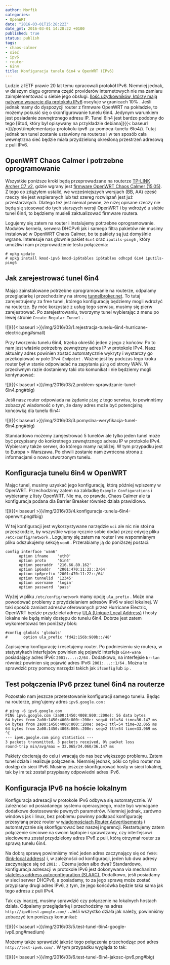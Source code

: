 ```yaml
---
author: Morfik
categories:
- OpenWRT
date: "2016-03-01T15:28:22Z"
date_gmt: 2016-03-01 14:28:22 +0100
published: true
status: publish
tags:
- chaos-calmer
- sieć
- ipv6
- router
- 6in4
title: Konfiguracja tunelu 6in4 w OpenWRT (IPv6)
---
```


Ludzie z IETF prawie 20 lat temu opracowali protokół IPv6. Niemniej jednak, w dalszym ciągu ogromna
część providerów internetowych nie ma zamiaru zaimplementować u siebie jego obsługi. [Ilość
użytkowników, którzy mają natywne wsparcie dla protokołu
IPv6](http://www.google.com/intl/pl/ipv6/statistics.html) oscyluje w granicach 10% . Jeśli jednak
mamy do dyspozycji router z firmware OpenWRT na pokładzie, to możemy pokusić się o skonfigurowanie
tunelu 6in4. Jedynym warunkiem jest posiadanie zewnętrznego adresu IP. Tunel 6in4 jest bardzo
podobny do tego [6to4, który był opisywany na przykładzie
debiana]({{< baseurl >}}/post/implementacja-protokolu-ipv6-za-pomoca-tunelu-6to4/). Tutaj jednak
ten tunel zostanie ustawiony na routerze i w ten sposób cała wewnętrzna sieć będzie miała
przydzieloną określoną przestrzeń adresową z puli IPv6.

<!--more-->
## OpenWRT Chaos Calmer i potrzebne oprogramowanie

Wszystkie poniższe kroki będą przeprowadzane na routerze [TP-LINK Archer C7
v2](http://www.tp-link.com.pl/products/details/cat-9_Archer-C7.html), gdzie wgrany jest [firmware
OpenWRT Chaos Calmer (15.05)](http://eko.one.pl/). Z tego co zdążyłem ustalić, we wcześniejszych
wersjach (BB, AA) cześć rzeczy nie jest wspieranych lub też szereg rozwiązań jest już
przestarzałych. Dlatego też jest niemal pewne, że niżej opisane rzeczy nie będą się stosować do
tych starszych wersji OpenWRT i by wdrożyć u siebie tunel 6in4, to będziemy musieli zaktualizować
firmware routera.

Logujemy się zatem na router i instalujemy potrzebne oprogramowanie. Modułów kernela, serwera DHCPv6
jak i samego filtra pakietów nie musimy instalować w OpenWRT Chaos Calmer, bo te pakiety są już
domyślnie wgrane. Interesuje nas głownie pakiet `6in4` oraz `iputils-ping6` , który umożliwi nam
przeprowadzenie testu połączenia:

    # opkg update
    # opkg install kmod-ipv6 kmod-ip6tables ip6tables odhcpd 6in4 iputils-ping6

## Jak zarejestrować tunel 6in4

Mając zainstalowane potrzebne oprogramowanie na routerze, odpalamy przeglądarkę i przechodzimy na
stronę [tunnelbroker.net](https://tunnelbroker.net/). To tutaj zarejestrujemy za free tunel, którego
konfigurację będziemy mogli wdrożyć na routerze. By móc korzystać z usług tego serwisu, musimy się
pierw zarejestrować. Po zarejestrowaniu, tworzymy tunel wybierając z menu po lewej stronie `Create
Regular Tunnel` .

![]({{< baseurl >}}/img/2016/03/1.rejestracja-tunelu-6in4-hurricane-electric.png#small)

Przy tworzeniu tunelu 6in4, trzeba określić jeden z jego z końców. Po to nam jest właśnie potrzebny
zewnętrzny adres IP w protokole IPv4. Nasz aktualny adres powinien zostać automatycznie wykryty i
wystarczy go przekopiować w pole `IPv4 Endpoint` . Ważne jest by podczas tego kroku router był w
stanie odpowiadać na zapytania `ping` od strony WAN. W przeciwnym razie dostaniemy taki oto
komunikat i nie będziemy mogli kontynuować:

![]({{< baseurl >}}/img/2016/03/2.problem-sprawdzanie-tunel-6in4.png#big)

Jeśli nasz router odpowiada na żądanie `ping` z tego serwisu, to powinniśmy zobaczyć wiadomość o
tym, że dany adres może być potencjalną końcówką dla tunelu 6in4:

![]({{< baseurl >}}/img/2016/03/3.pomyslna-weryfikacja-tunel-6in4.png#big)

Standardowo możemy zarejestrować 5 tunelów ale tylko jeden tunel może być przypisany do konkretnego
zewnętrznego adresu IP w protokole IPv4. Wybieramy także serwer, do którego mamy najbliżej. W tym
przypadku jest to Europa > Warszawa. Po chwili zostanie nam zwrócona strona z informacjami o nowo
utworzonym tunelu.

## Konfiguracja tunelu 6in4 w OpenWRT

Mając tunel, musimy uzyskać jego konfigurację, którą później wpiszemy w OpenWRT. Przechodzimy zatem
na zakładkę `Example Configurations` i wybieramy z listy OpenWRT. Nie ma, co prawda, Chaos Calmer
ale ta konfiguracja podana dla Barrier Breaker również działa prawidłowo.

![]({{< baseurl >}}/img/2016/03/4.konfiguracja-tunelu-6in4-openwrt.png#big)

W tej konfiguracji jest wykorzystywane narzędzie `uci` ale nic nie stoi na przeszkodzie, by
wszystkie wpisy ręcznie sobie dodać przez edycję pliku `/etc/config/network` . Logujemy się zatem na
router i we wspomnianym pliku odszukujemy sekcję `wan6` . Przerabiamy ją do poniższej postaci:

    config interface 'wan6'
          option ifname    'eth0'
          option proto     '6in4'
          option peeraddr  '216.66.80.162'
          option ip6addr   '2001:470:11:22::2/64'
          option ip6prefix '2001:470:11:22::/64'
          option tunnelid  '12345'
          option username  'login'
          option password  'pass'

Wyżej w pliku `/etc/config/network` mamy opcję `ula_prefix` . Może ona powodować problemy z
przydzielaniem adresów IPv6 w sieci lokalnej. W taki sposób zamiast adresów oferowanych przez
Hurricane Electric, OpenWRT będzie przydzielał adresy [ULA (Unique Local
Address)](https://en.wikipedia.org/wiki/Unique_local_address) i hosty lokalne nie będą miały dostępu
do tunelu 6in4. Dobrze jest zatem wykomentować ten poniższy blok:

    #config globals 'globals'
    #       option ula_prefix 'fd42:156b:900b::/48'

Zapisujemy konfigurację i resetujemy router. Po podniesieniu się routera, w statystykach interfejsów
powinien się pojawić interfejs `6in4-wan6` posiadający adres IPv6: `2001:...::2/64` . Dodatkowo, na
interfejsie `br-lan` również powinien się pojawić adres IPv6: `2001:...::1/64` . Można to sprawdzić
przy pomocy narzędzi takich jak `ifconfig` lub `ip` .

## Test połączenia IPv6 przez tunel 6in4 na routerze

Pozostało nam jeszcze przetestowanie konfiguracji samego tunelu. Będąc na routerze, ping'ujemy adres
`ipv6.google.com` :

    # ping -6 ipv6.google.com
    PING ipv6.google.com (2a00:1450:4008:800::200e): 56 data bytes
    64 bytes from 2a00:1450:4008:800::200e: seq=0 ttl=54 time=36.147 ms
    64 bytes from 2a00:1450:4008:800::200e: seq=1 ttl=54 time=32.065 ms
    64 bytes from 2a00:1450:4008:800::200e: seq=2 ttl=54 time=33.969 ms
    ^C
    --- ipv6.google.com ping statistics ---
    3 packets transmitted, 3 packets received, 0% packet loss
    round-trip min/avg/max = 32.065/34.060/36.147 ms

Pakiety docierają do celu i wracają do nas bez większego problemu. Zatem tunel działa i realizuje
połączenie. Niemniej jednak, póki co tylko router ma dostęp do sieci IPv6. Musimy jeszcze
skonfigurować hosty w sieci lokalnej, tak by im też został przypisany odpowiedni adres IPv6.

## Konfiguracja IPv6 na hoście lokalnym

Konfiguracja adresacji w protokole IPv6 odbywa się automatycznie. W zależności od posiadanego
systemu operacyjnego, może być wymagane dodatkowe dostosowanie pewnych parametrów. Niemniej jednak,
zarówno windows jak i linux, bez problemu powinny podłapać konfigurację przesyłaną przez router w
[wiadomościach Router
Advertisements](http://www.tcpipguide.com/free/t_ICMPv6RouterAdvertisementandRouterSolicitationMess.htm)
i automatycznie się skonfigurować bez naszej ingerencji. Restartujemy zatem połączenie sieciowe na
swoim laptopie i sprawdzamy, czy interfejsowi sieciowemu został przydzielony adres IPv6 z puli,
którą otrzymał router za sprawą tunelu 6in4.

Na dobrą sprawę powinniśmy mieć jeden adres zaczynający się od `fe80:` ([link-local
address](https://en.wikipedia.org/wiki/Link-local_address)) i, w zależności od konfiguracji, jeden
lub dwa adresy zaczynające się od `2001:` . Czemu jeden albo dwa? Standardowo, konfiguracja
adresacji w protokole IPv6 jest dokonywana via mechanizm [stateless address autoconfiguration
(SLAAC).](https://en.wikipedia.org/wiki/IPv6#Stateless_address_autoconfiguration_.28SLAAC.29)
Dodatkowo, jeśli posiadamy w sieci serwer DHCPv6, a posiadamy, to za jego sprawą może zostać
przypisany drugi adres IPv6, z tym, że jego końcówka będzie taka sama jak tego adresu z puli IPv4.

Tak czy inaczej, musimy sprawdzić czy połączenie na lokalnych hostach działa. Odpalamy przeglądarkę
i przechodzimy na adres `http://ipv6test.google.com/` . Jeśli wszystko działa jak należy, powinniśmy
zobaczyć ten poniższy komunikat:

![]({{< baseurl >}}/img/2016/03/5.test-tunel-6in4-google-ivp6.png#medium)

Możemy także sprawdzić jakość tego połączenia przechodząc pod adres `http://test-ipv6.com/` . W tym
przypadku wygląda to tak:

![]({{< baseurl >}}/img/2016/03/6.test-tunel-6in4-jakosc-ipv6.png#big)
